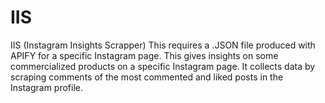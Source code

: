 # IIS
IIS (Instagram Insights Scrapper) 
This requires a .JSON file produced with APIFY for a specific Instagram page. 
This gives insights on some commercialized products on a specific Instagram page. 
It collects data by scraping comments of the most commented and liked posts in the Instagram profile.

